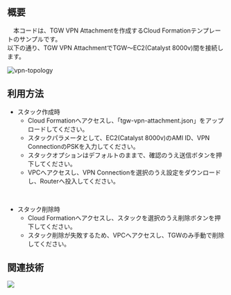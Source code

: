 ## 概要
　本コードは、TGW VPN Attachmentを作成するCloud Formationテンプレートのサンプルです。<br/>
以下の通り、TGW VPN AttachmentでTGW～EC2(Catalyst 8000v)間を接続します。<br/>

![vpn-topology](https://github.com/yamamototis1105/aws-cfn-tgw-vpn-attachment/assets/114621183/91298bb7-3b00-4bb6-870f-c5984301c4c8)

## 利用方法
* スタック作成時
  * Cloud Formationへアクセスし、「tgw-vpn-attachment.json」をアップロードしてください。
  * スタックパラメータとして、EC2(Catalyst 8000v)のAMI ID、VPN ConnectionのPSKを入力してください。
  * スタックオプションはデフォルトのままで、確認のうえ送信ボタンを押下してください。
  * VPCへアクセスし、VPN Connectionを選択のうえ設定をダウンロードし、Routerへ投入してください。
<br/>

* スタック削除時
  * Cloud Formationへアクセスし、スタックを選択のうえ削除ボタンを押下してください。
  * スタック削除が失敗するため、VPCへアクセスし、TGWのみ手動で削除してください。

## 関連技術
<img src="https://img.shields.io/badge/AWS-Cloud_Formation-blue"></img>


